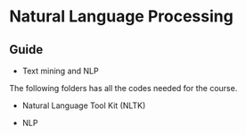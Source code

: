 # Natural Language Processing

## Guide

* Text mining and NLP


The following folders has all the codes needed for the course.

* Natural Language Tool Kit (NLTK)

* NLP